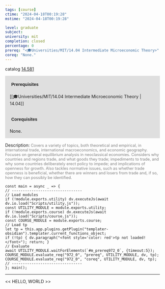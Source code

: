 ```yaml
---
tags: [course]
ctime: "2024-04-18T00:19:28"
mstime: "2024-04-18T00:19:28"

level: graduate
subject: 
university: mit
completion: closed
percentage: 0
prereq: "<🎓Universities/MIT/14.04 Intermediate Microeconomic Theory>"
coreq: "None."
---
```


catalog [14.581](http://student.mit.edu/catalog/m14b.html#14.581)

<span style="display: block; padding: 15px; background-color: rgb(100, 100, 100, 0.2);"><font id="m_prereq972_0" style="display: block; font-family: Arial, sans-serif; font-weight: bold; padding: 5px">Prerequisites</font><br><span id="prereq972_0">[[🎓Universities/MIT/14.04 Intermediate Microeconomic Theory | 14.04]]</span></span>
<span style="display: block; padding: 15px; background-color: rgb(100, 100, 100, 0.2);"><font id="m_coreq972_0" style="display: block; font-family: Arial, sans-serif; font-weight: bold; padding: 5px">Corequisites</font><br><span id="coreq972_0">None.</span></span>

<font style="">Description:</font>
<font style="color: grey; font-size: 0.8rem;">Covers a variety of topics, both theoretical and empirical, in international trade, international macroeconomics, and economic geography. Focuses on general equilibrium analysis in neoclassical economies. Considers why countries and regions trade, and what goods they trade; impediments to trade, and why some countries deliberately erect policy to impede; and implications of openness for growth. Also tackles normative issues, such as whether trade openness is beneficial, whether there are winners and losers from trade and, if so, how they can possibly be identified.</font>

```dataviewjs
const main = async _ => {
// --------------------------------
// Load modules
if (!module.exports.utility) dv.executeJs(await dv.io.load("Scripts/utility.js"));
const UTILITY_MODULE = module.exports.utility;
if (!module.exports.course) dv.executeJs(await dv.io.load("Scripts/course.js"));
const COURSE_MODULE = module.exports.course;
// Load tp
let tp = this.app.plugins.getPlugin("templater-obsidian").templater.current_functions_object;
if (!tp) { dv.paragraph("<font style='color: red'>tp not loaded!</font>"); return; }
// Evaluate
await UTILITY_MODULE.waitForElements(`#m_prereq972_0`, {timeout:5});
COURSE_MODULE.evaluate_req("972_0", "prereq", UTILITY_MODULE, dv, tp);
COURSE_MODULE.evaluate_req("972_0", "coreq", UTILITY_MODULE, dv, tp);
// --------------------------------
}; main();
```

---

<< HELLO, WORLD >>
